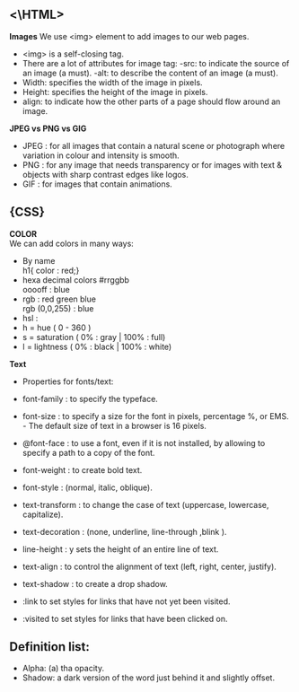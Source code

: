 ## <\HTML\>
**Images** 
We use \<img\> element to add images to our web pages.       
- \<img\> is a self-closing tag. 
- There are a lot of attributes for image tag:
-src: to indicate the 
source of an image (a must).
-alt:  to describe the 
content of an image (a must).
- Width: specifies the width of the 
image in pixels.
- Height: specifies the height of the 
image in pixels.
- align: to indicate how 
the other parts of a page should 
flow around an image.

**JPEG vs PNG vs GIG**
- JPEG : for all images that contain a natural scene or photograph where variation in colour and intensity is smooth.
- PNG : for any image that needs transparency or for images with text & objects with sharp contrast edges like logos.
- GIF : for images that contain animations.


## \{CSS\}       

**COLOR**     
We can add colors in many ways:
- By name        
h1{ color : red;}    
- hexa decimal colors #rrggbb          
ooooff : blue       
- rgb : red green blue      
rgb (0,0,255) : blue 
- hsl : 
- h = hue ( 0 - 360 )      
- s = saturation ( 0% : gray | 100% : full)
- l = lightness ( 0% : black | 100% : white)      

**Text**             

* Properties for fonts/text:
- font-family : to specify the typeface.
- font-size : to specify a size for the 
font in pixels, percentage %, or EMS.      
       - The default size of text in a 
        browser is 16 pixels.
        
- @font-face : to use 
a font, even if it is not installed, by allowing to 
specify a path to a copy of the 
font.       
- font-weight :  to create bold text. 
- font-style : (normal, italic, oblique).
- text-transform : to change the case of 
text (uppercase, lowercase, capitalize).
- text-decoration : (none, underline, line-through ,blink ).
- line-height : y sets the height of 
an entire line of text.
- text-align : to control the alignment of 
text (left, right, center, justify).
- text-shadow : to create a drop 
shadow.
- :link to set styles 
for links that have not yet been 
visited.
- :visited  to set styles for 
links that have been clicked on. 




## Definition list:
- Alpha: (a) tha opacity.
- Shadow: a dark version 
of the word just behind it and 
slightly offset.






